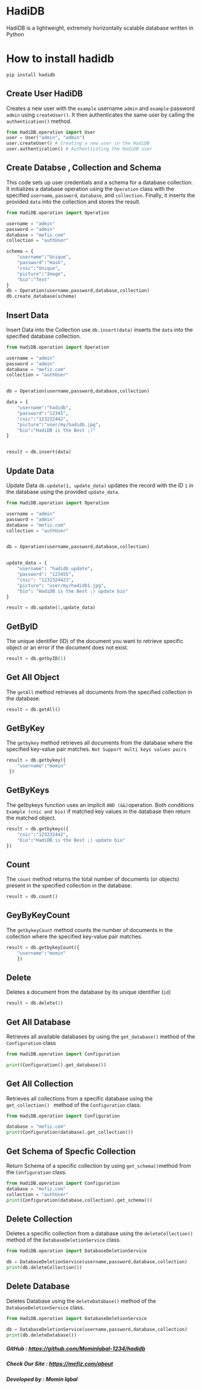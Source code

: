 # HadiDB
HadiDB is a lightweight, extremely horizontally scalable database written in Python

# How to install hadidb

```python
pip install hadidb
```

## Create User HadiDB
Creates a new user with the `example` username  `admin` and `example` password `admin` using `createUser()`. It then authenticates the same user by calling the `authentication()` method. 

```python
from HadiDB.operation import User
user = User("admin", "admin")
user.createUser() # Creating a new user in the HadiDB
user.authentication() # Authenticating the HadiDB user
```


## Create Databse , Collection and Schema
This code sets up user credentials and a schema for a database collection. It initializes a database operation using the `Operation` class with the specified `username`, `password`, `database`, and `collection`. Finally, it inserts the provided `data` into the collection and stores the result.

```python
from HadiDB.operation import Operation

username = "admin"
password = "admin"
database = "mefiz.com"
collection = "authUser"

schema = {
    "username":"Unique",
    "password":"Hash",
    "cnic":"Unique",
    "picture":"Image",
    "bio":"Text"
}
db = Operation(username,password,database,collection)
db.create_database(schema)
```
## Insert Data
Insert Data into the Collection use `db.insert(data)` inserts the `data` into the specified database collection.
```python
from HadiDB.operation import Operation

username = "admin"
password = "admin"
database = "mefiz.com"
collection = "authUser"


db = Operation(username,password,database,collection)

data = {
    "username":"hadidb",
    "password":"12345",
    "cnic":"123232442",
    "picture":"user/my/hadidb.jpg",
    "bio":"HadiDB is the Best ;)"
}


result = db.insert(data)
```
## Update Data
Update Data `db.update(1, update_data)` updates the record with the ID `1` in the database using the provided `update_data`.
```python
from HadiDB.operation import Operation

username = "admin"
password = "admin"
database = "mefiz.com"
collection = "authUser"


db = Operation(username,password,database,collection)


update_data = {     
    "username": "hadidb_update",
    "password": "123455",
    "cnic": "1232324423",
    "picture": "user/my/hadidb1.jpg",
    "bio": "HadiDB is the Best ;) update bio" 
}

result = db.update(1,update_data)
```

## GetByID
The unique identifier (ID) of the document you want to retrieve specific object or an error if the document does not exist.

```python
result = db.getbyID(1)
```

## Get All Object
The `getAll` method retrieves all documents from the specified collection in the database.
```python
result = db.getAll()
```

## GetByKey
The `getbykey` method retrieves all documents from the database where the specified key-value pair matches. `Not Support multi keys values pairs`
```python
result = db.getbykey({
    "username":"momin"
 })
```

## GetByKeys

The getbykeys function uses an implicit `AND (&&)`operation. Both conditions `Example (cnic and bio)` if matched key values in the database then return the matched object.

```python
result = db.getbykeys({
    "cnic":"123232442",
    "bio":"HadiDB is the Best ;) update bio"
})
```


## Count 
The `count` method returns the total number of documents (or objects) present in the specified collection in the database.

```python
result = db.count()
```


## GeyByKeyCount
The `getbykeyCount` method counts the number of documents in the collection where the specified key-value pair matches.
```python
result = db.getbykeyCount({
    "username":"momin"
    })
```




## Delete 
Deletes a document from the database by its unique identifier (`id`)

```python
result = db.delete(1)
```


## Get All Database 
Retrieves all available databases by using the `get_database()` method of the `Configuration` class
```python
from HadiDB.operation import Configuration

print(Configuration().get_database())
```
## Get All Collection
Retrieves all collections from a specific database using the `get_collection() ` method of the `Configuration` class.

```python
from HadiDB.operation import Configuration

database = "mefiz.com"
print(Configuration(database).get_collection())
```
## Get Schema of Specfic Collection
Return Schema of a specific collection by using ` get_schema() `method from the `Configuration` class.
```python
from HadiDB.operation import Configuration
database = "mefiz.com"
collection = "authUser"
print(Configuration(database,collection).get_schema())
```



## Delete Collection
Deletes a specific collection from a database using the `deleteCollection()` method of the `DatabaseDeletionService` class.
```python
from HadiDB.operation import DatabaseDeletionService

db = DatabaseDeletionService(username,password,database,collection)
print(db.deleteCollection())
```
## Delete Database 
Deletes Database using the `deleteDatabase()` method of the `DatabaseDeletionService` class.
```python
from HadiDB.operation import DatabaseDeletionService

db = DatabaseDeletionService(username,password,database,collection)
print(db.deleteDatabase())
```

##### GitHub : https://github.com/MominIqbal-1234/hadidb
##### Check Our Site : https://mefiz.com/about </br>
##### Developed by : Momin Iqbal
